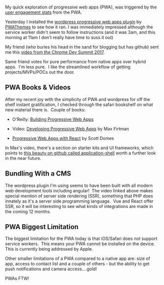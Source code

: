 
My quick exploration of progressive web apps (PWA), was triggered by the [user engagement stats](https://www.pwastats.com/) from the PWA.

Yesterday I installed the [wordpress progressive web apps plugin](https://wordpress.org/plugins/progressive-web-apps/) by [PWAThemes](https://pwathemes.com/) to see how it ran. I was immediately impressed although the service worker didn't seem to follow instructions (and it was 3am, and this morning at 11am I don't really have time to suss it out)

My friend (who buries his head in the sand for blogging but has github) sent me this [video from the Chrome Dev Summit 2017](https://youtu.be/Di7RvMlk9io).

Same friend votes for pure performance from native apps over hybrid apps.  I'm less pure.  I like the streamlined workflow of getting projects/MVPs/POCs out the door.


## PWA Books & Videos


After my recent joy with the simplicity of PWA and wordpress for off the shelf instant gratification, I checked through the safari bookshelf on what new material there is.  Couple of books:



 	
  * O'Reilly: [Building Progressive Web Apps](https://www.safaribooksonline.com/library/view/building-progressive-web/9781491961643/)

 	
  * Video: [Developing Progressive Web Apps](https://www.safaribooksonline.com/library/view/developing-progressive-web/9781491964217/video255745.html) by Max Firtman

 	
  * [Progressive Web Apps with React](https://www.safaribooksonline.com/library/view/progressive-web-apps/9781788297554/) by Scott Domes


In Max's video, there's a section on starter kits and UI frameworks, which points to [this beauty on github called application-shell](https://github.com/GoogleChromeLabs/application-shell) worth a further look in the near future.


## Bundling With a CMS


The wordpress plugin I'm using seems to have been built with all modern web development tools including angular!  The video linked above makes special mention of server side rendering (SSR), something that PHP does innately as it's a server side programming language.  Vue and React offer SSR, so it will be interesting to see what kinds of integrations are made in the coming 12 months.


## PWA Biggest Limitation


The biggest limitation for the PWA today is that iOS/Safari does not support service workers.  This means your PWA cannot be installed on the device.  This is currently being addressed by Apple.

Other smaller limitations of a PWA compared to a native app are: size of app, access to contact list and a couple of others - but the ability to get push notifications and camera access....gold!

PWAs FTW!
